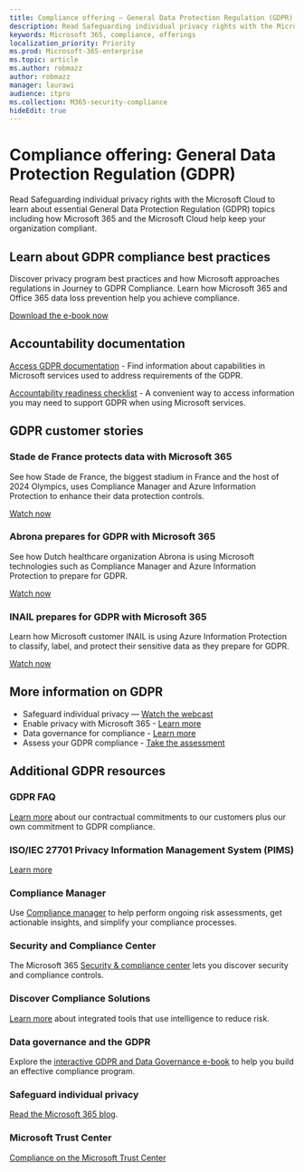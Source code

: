 ```yaml
---
title: Compliance offering — General Data Protection Regulation (GDPR)
description: Read Safeguarding individual privacy rights with the Microsoft Cloud to learn about essential General Data Protection Regulation (GDPR) topics including how Microsoft 365 and the Microsoft Cloud help keep your organization compliant.
keywords: Microsoft 365, compliance, offerings
localization_priority: Priority
ms.prod: Microsoft-365-enterprise
ms.topic: article
ms.author: robmazz
author: robmazz
manager: laurawi
audience: itpro
ms.collection: M365-security-compliance
hideEdit: true
---
```


# Compliance offering: General Data Protection Regulation (GDPR)

Read Safeguarding individual privacy rights with the Microsoft Cloud to learn about essential General Data Protection Regulation (GDPR) topics including how Microsoft 365 and the Microsoft Cloud help keep your organization compliant.

## Learn about GDPR compliance best practices

Discover privacy program best practices and how Microsoft approaches regulations in Journey to GDPR Compliance. Learn how Microsoft 365 and Office 365 data loss prevention help you achieve compliance.

[Download the e-book now](https://go.microsoft.com/fwlink/p/?linkid=2048383)

## Accountability documentation

[Access GDPR documentation](https://www.microsoft.com/en-us/trust-center/privacy/gdpr-accountability-documentation)
    - Find information about capabilities in Microsoft services used to address requirements of the GDPR.

[Accountability readiness checklist](https://go.microsoft.com/fwlink/p/?linkid=2048396)
    - A convenient way to access information you may need to support GDPR when using Microsoft services.

## GDPR customer stories

### Stade de France protects data with Microsoft 365

See how Stade de France, the biggest stadium in France and the host of 2024 Olympics, uses Compliance Manager and Azure Information Protection to enhance their data protection controls.

[Watch now](https://go.microsoft.com/fwlink/p/?linkid=2051153)

### Abrona prepares for GDPR with Microsoft 365

See how Dutch healthcare organization Abrona is using Microsoft technologies such as Compliance Manager and Azure Information Protection to prepare for GDPR.

[Watch now](https://go.microsoft.com/fwlink/p/?linkid=2048705)

### INAIL prepares for GDPR with Microsoft 365

Learn how Microsoft customer INAIL is using Azure Information Protection to classify, label, and protect their sensitive data as they prepare for GDPR.

[Watch now](https://go.microsoft.com/fwlink/p/?linkid=2048894)

## More information on GDPR

- Safeguard individual privacy — [Watch the webcast](https://go.microsoft.com/fwlink/p/?linkid=2048711)
- Enable privacy with Microsoft 365 - [Learn more](https://go.microsoft.com/fwlink/p/?linkid=2048712)
- Data governance for compliance - [Learn more](https://go.microsoft.com/fwlink/p/?linkid=2052751)
- Assess your GDPR compliance - [Take the assessment](https://go.microsoft.com/fwlink/?linkid=2048712)

## Additional GDPR resources

### GDPR FAQ

[Learn more](https://www.microsoft.com/en-us/trust-center/privacy/gdpr-faqs) about our contractual commitments to our customers plus our own commitment to GDPR compliance.

### ISO/IEC 27701 Privacy Information Management System (PIMS)

[Learn more](offering-iso-27701.md)

### Compliance Manager

Use [Compliance manager](https://go.microsoft.com/fwlink/p/?linkid=2048390) to help perform ongoing risk assessments, get actionable insights, and simplify your compliance processes.

### Security and Compliance Center

The Microsoft 365 [Security & compliance center](https://go.microsoft.com/fwlink/p/?linkid=2048716) lets you discover security and compliance controls.

### Discover Compliance Solutions

[Learn more](https://products.office.com/en-us/business/security-and-compliance/compliance-solutions) about integrated tools that use intelligence to reduce risk.

### Data governance and the GDPR

Explore the [interactive GDPR and Data Governance e-book](https://go.microsoft.com/fwlink/p/?linkid=2048728) to help you build an effective compliance program.

### Safeguard individual privacy

[Read the Microsoft 365 blog](https://go.microsoft.com/fwlink/p/?linkid=2048733).

### Microsoft Trust Center

[Compliance on the Microsoft Trust Center](https://www.microsoft.com/trust-center/compliance/compliance-overview)
